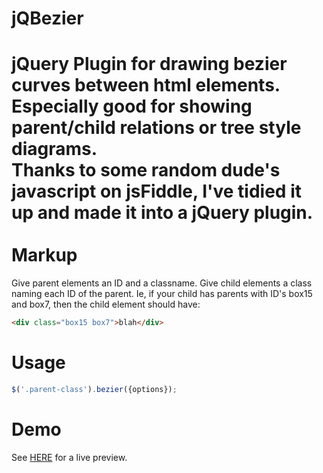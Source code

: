 jQBezier
========
jQuery Plugin for drawing bezier curves between html elements. Especially good for showing parent/child relations or tree style diagrams.<br />
Thanks to some random dude's javascript on jsFiddle, I've tidied it up and made it into a jQuery plugin.<br />&nbsp;<br />
Markup
======
Give parent elements an ID and a classname. Give child elements a class naming each ID of the parent. Ie, if your child has parents with ID's box15 and box7, then the child element should have:
```html
<div class="box15 box7">blah</div>
``` 
Usage
=====
```javascript
$('.parent-class').bezier({options});
```
Demo
====
See <a href="http://jsbin.com/nivumoneno/1/" target="_new">HERE</a> for a live preview.
